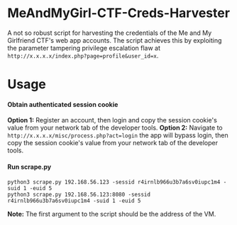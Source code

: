 # MeAndMyGirl-CTF-Creds-Harvester
A not so robust script for harvesting the credentials of the Me and My Girlfriend CTF's web app accounts. The script achieves this by exploiting the parameter tampering privilege escalation flaw at `http://x.x.x.x/index.php?page=profile&user_id=x`.

# Usage
#### Obtain authenticated session cookie
**Option 1:** Register an account, then login and copy the session cookie's value from your network tab of the developer tools.
**Option 2:** Navigate to `http://x.x.x.x/misc/process.php?act=login` the app will bypass login, then copy the session cookie's value from your network tab of the developer tools.

#### Run scrape.py
```
python3 scrape.py 192.168.56.123 -sessid r4irnlb966u3b7a6sv0iupc1m4 -suid 1 -euid 5
python3 scrape.py 192.168.56.123:8080 -sessid r4irnlb966u3b7a6sv0iupc1m4 -suid 1 -euid 5
```
**Note:** The first argument to the script should be the address of the VM.

